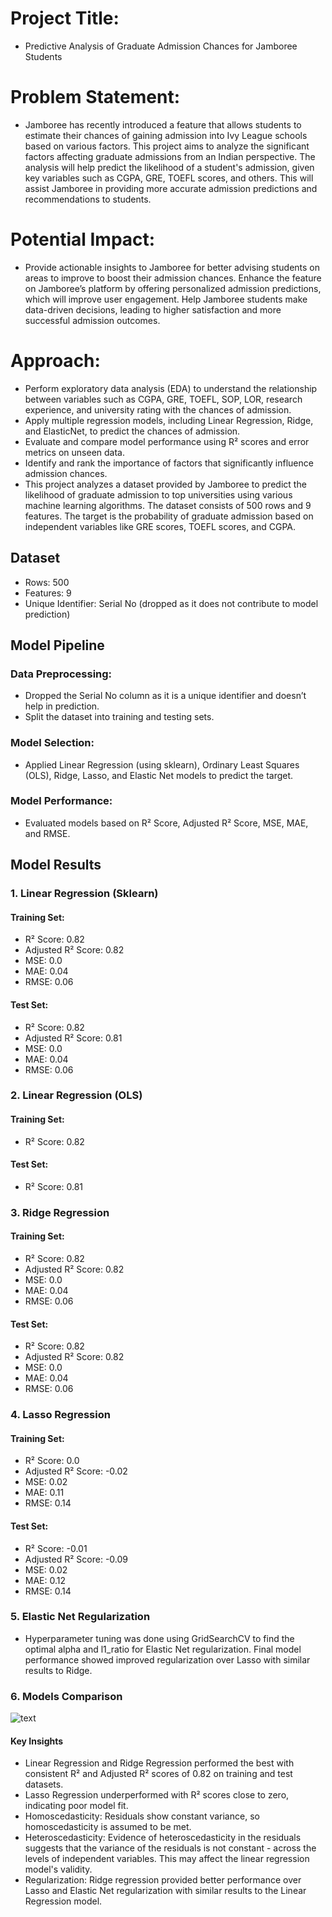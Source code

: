 # Project Title:
- Predictive Analysis of Graduate Admission Chances for Jamboree Students

# Problem Statement:
- Jamboree has recently introduced a feature that allows students to estimate their chances of gaining admission into Ivy League schools based on various factors. This project 
aims to analyze the significant factors affecting graduate admissions from an Indian perspective. The analysis will help predict the likelihood of a student's admission, 
given key variables such as CGPA, GRE, TOEFL scores, and others. This will assist Jamboree in providing more accurate admission predictions and recommendations to students.

# Potential Impact:
- Provide actionable insights to Jamboree for better advising students on areas to improve to boost their admission chances.
Enhance the feature on Jamboree’s platform by offering personalized admission predictions, which will improve user engagement.
Help Jamboree students make data-driven decisions, leading to higher satisfaction and more successful admission outcomes.    

# Approach:
- Perform exploratory data analysis (EDA) to understand the relationship between variables such as CGPA, GRE, TOEFL, SOP, LOR, research experience, and university rating with the chances of admission.
- Apply multiple regression models, including Linear Regression, Ridge, and ElasticNet, to predict the chances of admission.
- Evaluate and compare model performance using R² scores and error metrics on unseen data.
- Identify and rank the importance of factors that significantly influence admission chances.
- This project analyzes a dataset provided by Jamboree to predict the likelihood of graduate admission to top universities using various machine learning algorithms. The dataset consists of 500 rows and 9 features. The target is the probability of graduate admission based on independent variables like GRE scores, TOEFL scores, and CGPA.
## Dataset
- Rows: 500
- Features: 9
- Unique Identifier: Serial No (dropped as it does not contribute to model prediction)

## Model Pipeline
### Data Preprocessing:
- Dropped the Serial No column as it is a unique identifier and doesn’t help in prediction.
- Split the dataset into training and testing sets.
### Model Selection:
- Applied Linear Regression (using sklearn), Ordinary Least Squares (OLS), Ridge, Lasso, and Elastic Net models to predict the target.
### Model Performance:
- Evaluated models based on R² Score, Adjusted R² Score, MSE, MAE, and RMSE.

## Model Results
###  1. Linear Regression (Sklearn)
#### Training Set:
- R² Score: 0.82
- Adjusted R² Score: 0.82
- MSE: 0.0
- MAE: 0.04
- RMSE: 0.06
#### Test Set:
- R² Score: 0.82
- Adjusted R² Score: 0.81
- MSE: 0.0
- MAE: 0.04
- RMSE: 0.06

### 2. Linear Regression (OLS)
#### Training Set:
- R² Score: 0.82
#### Test Set:
- R² Score: 0.81

### 3. Ridge Regression
#### Training Set:
- R² Score: 0.82
- Adjusted R² Score: 0.82
- MSE: 0.0
- MAE: 0.04
- RMSE: 0.06
#### Test Set:
- R² Score: 0.82
- Adjusted R² Score: 0.82
- MSE: 0.0
- MAE: 0.04
- RMSE: 0.06

### 4. Lasso Regression
#### Training Set:
- R² Score: 0.0
- Adjusted R² Score: -0.02
- MSE: 0.02
- MAE: 0.11
- RMSE: 0.14
#### Test Set:
- R² Score: -0.01
- Adjusted R² Score: -0.09
- MSE: 0.02
- MAE: 0.12
- RMSE: 0.14

### 5. Elastic Net Regularization
- Hyperparameter tuning was done using GridSearchCV to find the optimal alpha and l1_ratio for Elastic Net regularization.
Final model performance showed improved regularization over Lasso with similar results to Ridge.

### 6. Models Comparison
![text](https://github.com/SachinChauhan0911/Linear-Regression---Jamboree-Education-Case-Study/blob/main/images/Screenshot%202024-10-22%20at%207.29.03%20AM.png)

#### Key Insights
- Linear Regression and Ridge Regression performed the best with consistent R² and Adjusted R² scores of 0.82 on training and test datasets.
- Lasso Regression underperformed with R² scores close to zero, indicating poor model fit.
- Homoscedasticity: Residuals show constant variance, so homoscedasticity is assumed to be met.
- Heteroscedasticity: Evidence of heteroscedasticity in the residuals suggests that the variance of the residuals is not constant - across the levels of independent variables. This may affect the linear regression model's validity.
- Regularization: Ridge regression provided better performance over Lasso and Elastic Net regularization with similar results to the Linear Regression model.


















